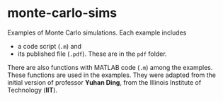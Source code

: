 # monte-carlo-sims

Examples of Monte Carlo simulations.
Each example includes
* a code script (`.m`) and
* its published file (`.pdf`). These are in the `pdf` folder.

There are also functions with MATLAB code (`.m`) among the examples.
These functions are used in the examples.
They were adapted from the initial version of professor **Yuhan Ding**, from the Illinois Institute of Technology (**IIT**).
